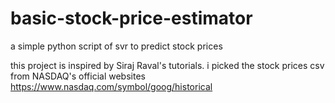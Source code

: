 # basic-stock-price-estimator
a simple python script of svr to predict stock prices

this project is inspired by Siraj Raval's tutorials.
i picked the stock prices csv from NASDAQ's official websites
https://www.nasdaq.com/symbol/goog/historical


